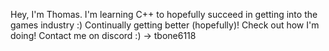 Hey, I'm Thomas.
I'm learning C++ to hopefully succeed in getting into the games industry :)
Continually getting better (hopefully)!
Check out how I'm doing!
Contact me on discord :) -> tbone6118
<!---
thomas-graham12/thomas-graham12 is a ✨ special ✨ repository because its `README.md` (this file) appears on your GitHub profile.
You can click the Preview link to take a look at your changes.
--->
